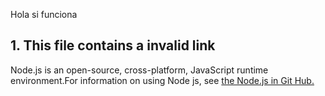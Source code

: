 Hola si funciona
## **1. This file contains a invalid link**
Node.js is an open-source, cross-platform, JavaScript runtime environment.For information on using Node js, see [the Node.js in Git Hub.](https://github.com/error404omg)